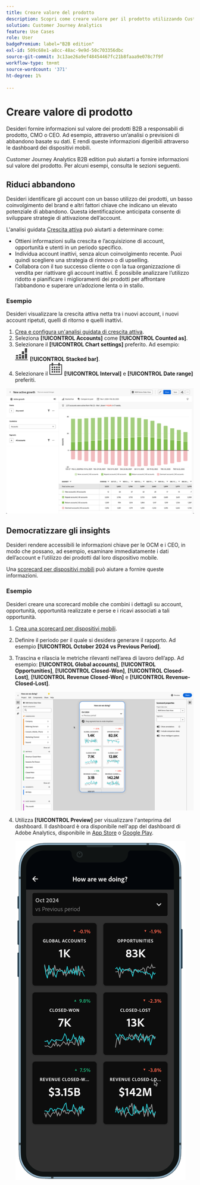 ```yaml
---
title: Creare valore del prodotto
description: Scopri come creare valore per il prodotto utilizzando Customer Journey Analytics B2B edition.
solution: Customer Journey Analytics
feature: Use Cases
role: User
badgePremium: label="B2B edition"
exl-id: 509c68e1-a8cc-48ac-9e9d-50c703356dbc
source-git-commit: 3c13ae26a9ef48454467fc21b8faaa9e078c7f9f
workflow-type: tm+mt
source-wordcount: '371'
ht-degree: 1%

---
```


# Creare valore di prodotto

Desideri fornire informazioni sul valore dei prodotti B2B a responsabili di prodotto, CMO o CEO. Ad esempio, attraverso un’analisi o previsioni di abbandono basate su dati. E rendi queste informazioni digeribili attraverso le dashboard dei dispositivi mobili.

Customer Journey Analytics B2B edition può aiutarti a fornire informazioni sul valore del prodotto. Per alcuni esempi, consulta le sezioni seguenti.


## Riduci abbandono

Desideri identificare gli account con un basso utilizzo dei prodotti, un basso coinvolgimento del brand e altri fattori chiave che indicano un elevato potenziale di abbandono. Questa identificazione anticipata consente di sviluppare strategie di attivazione dell’account.

L&#39;analisi guidata [Crescita attiva](/help/guided-analysis/types/active-growth.md) può aiutarti a determinare come:

* Ottieni informazioni sulla crescita e l’acquisizione di account, opportunità e utenti in un periodo specifico.
* Individua account inattivi, senza alcun coinvolgimento recente. Puoi quindi scegliere una strategia di rinnovo o di upselling.
* Collabora con il tuo successo cliente o con la tua organizzazione di vendita per riattivare gli account inattivi. È possibile analizzare l’utilizzo ridotto e pianificare i miglioramenti dei prodotti per affrontare l’abbandono e superare un’adozione lenta o in stallo.

### Esempio

Desideri visualizzare la crescita attiva netta tra i nuovi account, i nuovi account ripetuti, quelli di ritorno e quelli inattivi.

1. [Crea e configura un&#39;analisi guidata di crescita attiva](/help/guided-analysis/types/active-growth.md).
1. Seleziona **[!UICONTROL Accounts]** come **[!UICONTROL Counted as]**.
1. Selezionare il **[!UICONTROL Chart settings]** preferito. Ad esempio: ![GraphBarVerticalStacked](/help/assets/icons/GraphBarVerticalStacked.svg) **[!UICONTROL Stacked bar]**.
1. Selezionare il ![Calendario](/help/assets/icons/Calendar.svg) **[!UICONTROL Interval]** e **[!UICONTROL Date range]** preferiti.

![Caso di utilizzo B2B - creazione del valore del prodotto - riduzione dell&#39;abbandono - crescita attiva](assets/b2b-uc-build-product-value-active-growth.png)


## Democratizzare gli insights

Desideri rendere accessibili le informazioni chiave per le OCM e i CEO, in modo che possano, ad esempio, esaminare immediatamente i dati dell’account e l’utilizzo dei prodotti dal loro dispositivo mobile.

Una [scorecard per dispositivi mobili](/help/mobile-app/home.md) può aiutare a fornire queste informazioni.

### Esempio

Desideri creare una scorecard mobile che combini i dettagli su account, opportunità, opportunità realizzate e perse e i ricavi associati a tali opportunità.

1. [Crea una scorecard per dispositivi mobili](/help/mobile-app/create-scorecard.md).
1. Definire il periodo per il quale si desidera generare il rapporto. Ad esempio **[!UICONTROL October 2024 vs Previous Period]**.
1. Trascina e rilascia le metriche rilevanti nell’area di lavoro dell’app. Ad esempio: **[!UICONTROL Global accounts]**, **[!UICONTROL Opportunities]**, **[!UICONTROL Closed-Won]**, **[!UICONTROL Closed-Lost]**, **[!UICONTROL Revenue Closed-Won]** e **[!UICONTROL Revenue-Closed-Lost]**.

   ![Caso di utilizzo B2B - Creare valore del prodotto - Democratizzare gli approfondimenti - scorecard per dispositivi mobili](assets/b2b-uc-build-product-value-mobile-scorecard.png)

1. Utilizza **[!UICONTROL Preview]** per visualizzare l&#39;anteprima del dashboard. Il dashboard è ora disponibile nell&#39;app del dashboard di Adobe Analytics, disponibile in [App Store](https://apps.apple.com/us/app/adobe-analytics-dashboards/id1509062264) o [Google Play](https://play.google.com/store/apps/details?id=com.adobe.analyticsdashboards).

   ![Caso di utilizzo B2B - Creare valore del prodotto - Democratizzare gli approfondimenti - Anteprima scorecard per dispositivi mobili](assets/b2b-uc-build-product-value-mobile-scorecard-preview.png)
